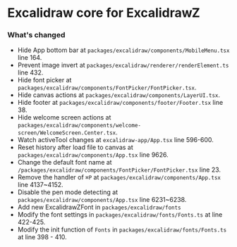 # Excalidraw core for ExcalidrawZ

### What's changed

- Hide App bottom bar at `packages/excalidraw/components/MobileMenu.tsx` line 164.
- Prevent image invert at `packages/excalidraw/renderer/renderElement.ts` line 432.
- Hide font picker at `packages/excalidraw/components/FontPicker/FontPicker.tsx`.
- Hide canvas actions at `packages/excalidraw/components/LayerUI.tsx`.
- Hide footer at `packages/excalidraw/components/footer/Footer.tsx` line 38.
- Hide welcome screen actions at `packages/excalidraw/components/welcome-screen/WelcomeScreen.Center.tsx`.
- Watch activeTool changes at `excalidraw-app/App.tsx` line 596-600.
- Reset history after load file to canvas at `packages/excalidraw/components/App.tsx` line 9626.
- Change the default font name at `/packages/excalidraw/components/FontPicker/FontPicker.tsx` line 23.
- Remove the handler of `⌘P` at `packages/excalidraw/components/App.tsx` line 4137~4152.
- Disable the pen mode detecting at `packages/excalidraw/components/App.tsx` line 6231~6238.
- Add new ExcalidrawZFont in `packages/excalidraw/fonts`
- Modify the font settings in `packages/excalidraw/fonts/Fonts.ts` at line 422-425.
- Modify the init function of `Fonts` in `packages/excalidraw/fonts/Fonts.ts` at line 398 - 410.
